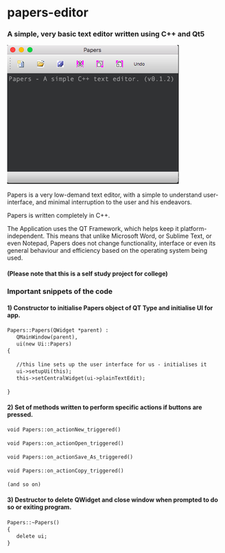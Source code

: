 # papers-editor
### A simple, very basic text editor written using C++ and Qt5
![Screenshot of the application](https://github.com/paplio/papers-editor/blob/master/Papers/Papers%20Screenshot.png)

Papers is a very low-demand text editor, with a simple to understand user-interface, and minimal interruption to the user and his endeavors. 

Papers is written completely in C++.

The Application uses the QT Framework, which helps keep it platform-independent. This means that unlike Microsoft Word, or Sublime Text, or even Notepad, Papers does not change functionality, interface or even its general behaviour and efficiency based on the operating system being used.

#### (Please note that this is a self study project for college)

### Important snippets of the code
#### 1) Constructor to initialise Papers object of QT Type and initialise UI for app.

```
Papers::Papers(QWidget *parent) :
   QMainWindow(parent),
   ui(new Ui::Papers)
{

   //this line sets up the user interface for us - initialises it
   ui->setupUi(this);
   this->setCentralWidget(ui->plainTextEdit);
   
}
```

#### 2) Set of methods written to perform specific actions if buttons are pressed.

```
void Papers::on_actionNew_triggered()

void Papers::on_actionOpen_triggered()

void Papers::on_actionSave_As_triggered()

void Papers::on_actionCopy_triggered()

(and so on)

```

####  3) Destructor to delete QWidget and close window when prompted to do so or exiting program.

```
Papers::~Papers()
{
   delete ui;   
}
```

